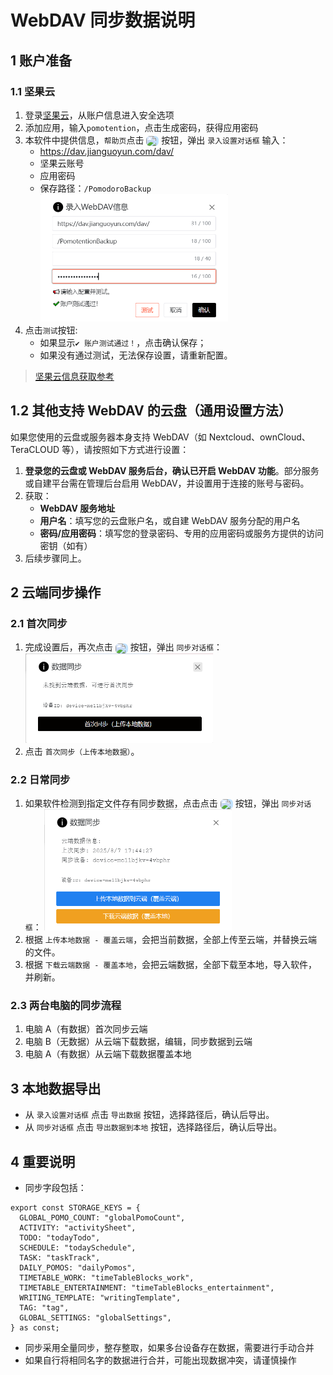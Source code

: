 # WebDAV 同步数据说明

## 1 账户准备

### 1.1 坚果云

1. 登录[坚果云](https://www.jianguoyun.com/)，从账户信息进入安全选项
2. 添加应用，输入`pomotention`，点击生成密码，获得应用密码
3. 本软件中提供信息，`帮助页`点击 <img src="/icons/ArrowSync24Regular.svg" width="20" style="display: inline-block; vertical-align: middle; margin:0;background:rgb(193, 226, 255);border-radius: 6px;"> 按钮，弹出 `录入设置对话框` 输入：
   - https://dav.jianguoyun.com/dav/
   - 坚果云账号
   - 应用密码
   - 保存路径：`/PomodoroBackup`
     <img src="/sync-1.png" alt="Sync Setting" width="300">
4. 点击`测试`按钮:
   - 如果显示`✔️ 账户测试通过！`，点击确认保存；
   - 如果没有通过测试，无法保存设置，请重新配置。

> [坚果云信息获取参考](https://help.jianguoyun.com/?p=3168)

## 1.2 其他支持 WebDAV 的云盘（通用设置方法）

如果您使用的云盘或服务器本身支持 WebDAV（如 Nextcloud、ownCloud、TeraCLOUD 等），请按照如下方式进行设置：

1. **登录您的云盘或 WebDAV 服务后台，确认已开启 WebDAV 功能**。部分服务或自建平台需在管理后台启用 WebDAV，并设置用于连接的账号与密码。
2. 获取：
   - **WebDAV 服务地址**
   - **用户名**：填写您的云盘账户名，或自建 WebDAV 服务分配的用户名
   - **密码/应用密码**：填写您的登录密码、专用的应用密码或服务方提供的访问密钥（如有）
3. 后续步骤同上。

## 2 云端同步操作

### 2.1 首次同步

1. 完成设置后，再次点击 <img src="/icons/ArrowSync24Regular.svg" width="20" style="display: inline-block; vertical-align: middle; margin:0;background:rgb(193, 226, 255);border-radius: 6px;"> 按钮，弹出 `同步对话框`：
   <img src="/sync-2.1.png" alt="Sync First" width="300">
2. 点击 `首次同步（上传本地数据）`。

### 2.2 日常同步

1. 如果软件检测到指定文件存有同步数据，点击点击 <img src="/icons/ArrowSync24Regular.svg" width="20" style="display: inline-block; vertical-align: middle; margin:0;background:rgb(193, 226, 255);border-radius: 6px;"> 按钮，弹出 `同步对话框`：
   <img src="/sync-2.2.png" alt="Sync Regular" width="300">
2. 根据 `上传本地数据 - 覆盖云端`，会把当前数据，全部上传至云端，并替换云端的文件。
3. 根据 `下载云端数据 - 覆盖本地`，会把云端数据，全部下载至本地，导入软件，并刷新。

### 2.3 两台电脑的同步流程

1. 电脑 A（有数据）首次同步云端
2. 电脑 B（无数据）从云端下载数据，编辑，同步数据到云端
3. 电脑 A（有数据）从云端下载数据覆盖本地

## 3 本地数据导出

- 从 `录入设置对话框` 点击 `导出数据` 按钮，选择路径后，确认后导出。
- 从 `同步对话框` 点击 `导出数据到本地` 按钮，选择路径后，确认后导出。

## 4 重要说明

- 同步字段包括：

```
export const STORAGE_KEYS = {
  GLOBAL_POMO_COUNT: "globalPomoCount",
  ACTIVITY: "activitySheet",
  TODO: "todayTodo",
  SCHEDULE: "todaySchedule",
  TASK: "taskTrack",
  DAILY_POMOS: "dailyPomos",
  TIMETABLE_WORK: "timeTableBlocks_work",
  TIMETABLE_ENTERTAINMENT: "timeTableBlocks_entertainment",
  WRITING_TEMPLATE: "writingTemplate",
  TAG: "tag",
  GLOBAL_SETTINGS: "globalSettings",
} as const;
```

- 同步采用全量同步，整存整取，如果多台设备存在数据，需要进行手动合并
- 如果自行将相同名字的数据进行合并，可能出现数据冲突，请谨慎操作
